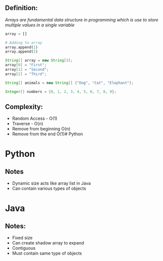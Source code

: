 ## Definition:
*Arrays are fundamental data structure in programming which is use to store multiple values in a single variable*

```python
array = []

# Adding to array
array.append(1)
array.append(2) 
```

```Java
String[] array = new String[3];
array[0] = "First";
array[1] = "Second";
array[2] = "Third";

String[] animals = new String[] {"Dog", "Cat", "Elephant"};

Integer[] numbers = {0, 1, 2, 3, 4, 5, 6, 7, 8, 9};
```

## Complexity:

- Random Access - O(1)
- Traverse - O(n)
- Remove from beginning O(n)
- Remove from the end O(1)# Python

# Python
## Notes

- Dynamic size acts like array list in Java
- Can contain various types of objects

# Java
## Notes:

- Fixed size
- Can create shadow array to expand
- Contiguous
- Must contain same type of objects 